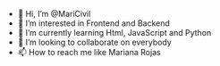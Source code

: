- 👋 Hi, I’m @MariCivil
- 👀 I’m interested in Frontend and Backend
- 🌱 I’m currently learning Html, JavaScript and Python
- 💞️ I’m looking to collaborate on everybody
- 📫 How to reach me like Mariana Rojas

<!---
MariCivil/MariCivil is a ✨ special ✨ repository because its `README.md` (this file) appears on your GitHub profile.
You can click the Preview link to take a look at your changes.
--->
